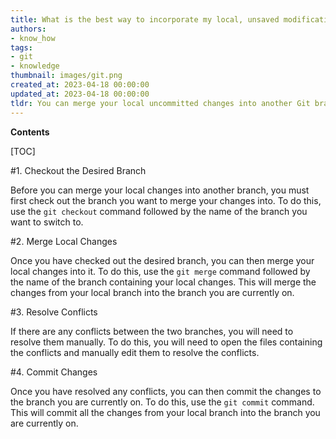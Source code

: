 ```yaml
---
title: What is the best way to incorporate my local, unsaved modifications into a different git branch?
authors:
- know_how
tags:
- git
- knowledge
thumbnail: images/git.png
created_at: 2023-04-18 00:00:00
updated_at: 2023-04-18 00:00:00
tldr: You can merge your local uncommitted changes into another Git branch by using the `git merge` command.
---
```


**Contents**

[TOC]

#1. Checkout the Desired Branch

Before you can merge your local changes into another branch, you must first check out the branch you want to merge your changes into. To do this, use the `git checkout` command followed by the name of the branch you want to switch to.

#2. Merge Local Changes

Once you have checked out the desired branch, you can then merge your local changes into it. To do this, use the `git merge` command followed by the name of the branch containing your local changes. This will merge the changes from your local branch into the branch you are currently on.

#3. Resolve Conflicts

If there are any conflicts between the two branches, you will need to resolve them manually. To do this, you will need to open the files containing the conflicts and manually edit them to resolve the conflicts.

#4. Commit Changes

Once you have resolved any conflicts, you can then commit the changes to the branch you are currently on. To do this, use the `git commit` command. This will commit all the changes from your local branch into the branch you are currently on.
